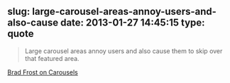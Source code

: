 slug: large-carousel-areas-annoy-users-and-also-cause
date: 2013-01-27 14:45:15
type: quote
---

> Large carousel areas annoy users and also cause them to skip over that featured area.

[Brad Frost on Carousels](http://feedproxy.google.com/~r/alistapart/main/~3/tPZExmjPny8/)
